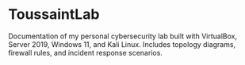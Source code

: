 # ToussaintLab
Documentation of my personal cybersecurity lab built with VirtualBox, Server 2019, Windows 11, and Kali Linux. Includes topology diagrams, firewall rules, and incident response scenarios.
